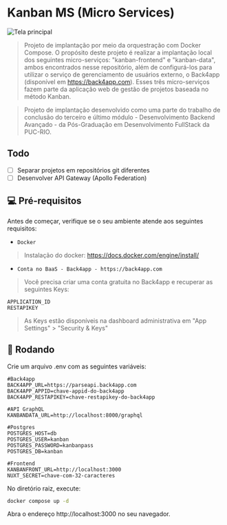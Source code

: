 # Kanban MS (Micro Services) 
<img src="screenshot/graphiql.png" alt="Tela principal">

> Projeto de implantação por meio da orquestração com Docker Compose. O propósito deste projeto é realizar a implantação local dos seguintes micro-serviços: "kanban-frontend" e "kanban-data", ambos encontrados nesse repositório, além de configurá-los para utilizar o serviço de gerenciamento de usuários externo, o Back4app (disponível em https://back4app.com). Esses três micro-serviços fazem parte da aplicação web de gestão de projetos baseada no método Kanban. 

> Projeto de implantação desenvolvido como uma parte do trabalho de conclusão do terceiro e último módulo - Desenvolvimento Backend Avançado - da Pós-Graduação em Desenvolvimento FullStack da PUC-RIO. 

## Todo

- [ ] Separar projetos em repositórios git diferentes
- [ ] Desenvolver API Gateway (Apollo Federation)

## 💻 Pré-requisitos

Antes de começar, verifique se o seu ambiente atende aos seguintes requisitos:

* `Docker`

> Instalação do docker: https://docs.docker.com/engine/install/

* `Conta no BaaS - Back4app - https://back4app.com`

> Você precisa criar uma conta gratuita no Back4app e recuperar as seguintes Keys:

```
APPLICATION_ID
RESTAPIKEY
```

> As Keys estão disponíveis na dashboard administrativa em "App Settings" > "Security & Keys"

## 🚀 Rodando

Crie um arquivo .env com as seguintes variáveis:

```env
#Back4app
BACK4APP_URL=https://parseapi.back4app.com
BACK4APP_APPID=chave-appid-do-back4app
BACK4APP_RESTAPIKEY=chave-restapikey-do-back4app

#API GraphQL
KANBANDATA_URL=http://localhost:8000/graphql

#Postgres
POSTGRES_HOST=db
POSTGRES_USER=kanban
POSTGRES_PASSWORD=kanbanpass
POSTGRES_DB=kanban

#Frontend
KANBANFRONT_URL=http://localhost:3000
NUXT_SECRET=chave-com-32-caracteres
```

No diretório raiz, execute:
```sh
docker compose up -d
```

Abra o endereço http://localhost:3000 no seu navegador.